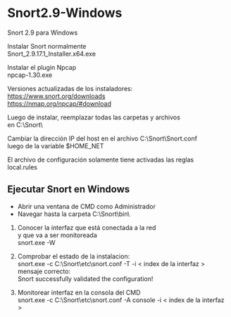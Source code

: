 # Snort2.9-Windows
Snort 2.9 para Windows

Instalar Snort normalmente\
Snort_2.9.17.1_Installer.x64.exe

Instalar el plugin Npcap\
npcap-1.30.exe

Versiones actualizadas de los instaladores:\
https://www.snort.org/downloads \
https://nmap.org/npcap/#download 

Luego de instalar, reemplazar todas las carpetas y archivos\
en C:\Snort\ 

Cambiar la dirección IP del host en el archivo C:\Snort\Snort.conf \
luego de la variable $HOME_NET

El archivo de configuración solamente tiene activadas las reglas\
local.rules


## Ejecutar Snort en Windows

- Abrir una ventana de CMD como Administrador
- Navegar hasta la carpeta C:\Snort\bin\

1. Conocer la interfaz que está conectada a la red\
y que va a ser monitoreada\
snort.exe -W

2. Comprobar el estado de la instalacion:\
snort.exe -c C:\Snort\etc\snort.conf -T -i < index de la interfaz >\
mensaje correcto:\
    Snort successfully validated the configuration!

3. Monitorear interfaz en la consola del CMD\
snort.exe -c C:\Snort\etc\snort.conf -A console -i < index de la interfaz >
